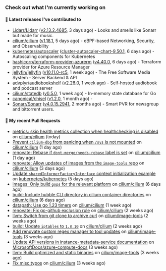 ### Check out what I'm currently working on

#### 🔭 Latest releases I've contributed to

- [Lidarr/Lidarr](https://github.com/Lidarr/Lidarr) ([v2.13.2.4685](https://github.com/Lidarr/Lidarr/releases/tag/v2.13.2.4685), 3 days ago) - Looks and smells like Sonarr but made for music.
- [cilium/cilium](https://github.com/cilium/cilium) ([v1.18.1](https://github.com/cilium/cilium/releases/tag/v1.18.1), 5 days ago) - eBPF-based Networking, Security, and Observability
- [kubernetes/autoscaler](https://github.com/kubernetes/autoscaler) ([cluster-autoscaler-chart-9.50.1](https://github.com/kubernetes/autoscaler/releases/tag/cluster-autoscaler-chart-9.50.1), 6 days ago) - Autoscaling components for Kubernetes
- [hashicorp/terraform-provider-azurerm](https://github.com/hashicorp/terraform-provider-azurerm) ([v4.40.0](https://github.com/hashicorp/terraform-provider-azurerm/releases/tag/v4.40.0), 6 days ago) - Terraform provider for Azure Resource Manager
- [jellyfin/jellyfin](https://github.com/jellyfin/jellyfin) ([v10.11.0-rc5](https://github.com/jellyfin/jellyfin/releases/tag/v10.11.0-rc5), 1 week ago) - The Free Software Media System - Server Backend & API
- [advplyr/audiobookshelf](https://github.com/advplyr/audiobookshelf) ([v2.28.0](https://github.com/advplyr/audiobookshelf/releases/tag/v2.28.0), 1 week ago) - Self-hosted audiobook and podcast server
- [cilium/statedb](https://github.com/cilium/statedb) ([v0.5.0](https://github.com/cilium/statedb/releases/tag/v0.5.0), 1 week ago) - In-memory state database for Go
- [canonical/chisel](https://github.com/canonical/chisel) ([v1.2.0](https://github.com/canonical/chisel/releases/tag/v1.2.0), 1 month ago) - 
- [Sonarr/Sonarr](https://github.com/Sonarr/Sonarr) ([v4.0.15.2941](https://github.com/Sonarr/Sonarr/releases/tag/v4.0.15.2941), 2 months ago) - Smart PVR for newsgroup and bittorrent users.

#### 🔨 My recent Pull Requests

- [metrics: skip health metrics collection when healthchecking is disabled](https://github.com/cilium/cilium/pull/41297) on [cilium/cilium](https://github.com/cilium/cilium) (today)
- [Prevent `cilium-dbg` from panicing when `/sys` is not mounted](https://github.com/cilium/cilium/pull/41287) on [cilium/cilium](https://github.com/cilium/cilium) (1 day ago)
- [renovate: Rebase if `dont-merge/needs-rebase` label is set](https://github.com/cilium/cilium/pull/41271) on [cilium/cilium](https://github.com/cilium/cilium) (1 day ago)
- [renovate: Allow updates of images from the `image-tools` repo](https://github.com/cilium/cilium/pull/41230) on [cilium/cilium](https://github.com/cilium/cilium) (3 days ago)
- [Update `sharedInformerFactoryInterface` context initialization example](https://github.com/kubernetes/kubernetes/pull/133572) on [kubernetes/kubernetes](https://github.com/kubernetes/kubernetes) (5 days ago)
- [images: Only build `gops` for the relevant platform](https://github.com/cilium/cilium/pull/41160) on [cilium/cilium](https://github.com/cilium/cilium) (6 days ago)
- [build: Include hubble CLI directory in cilium container directories](https://github.com/cilium/cilium/pull/41159) on [cilium/cilium](https://github.com/cilium/cilium) (6 days ago)
- [datapath: Use go 1.23 timers](https://github.com/cilium/cilium/pull/41040) on [cilium/cilium](https://github.com/cilium/cilium) (1 week ago)
- [renovate: Fix go-github exclusion rule](https://github.com/cilium/cilium/pull/40911) on [cilium/cilium](https://github.com/cilium/cilium) (2 weeks ago)
- [llvm: Switch from git clone to archive curl](https://github.com/cilium/image-tools/pull/370) on [cilium/image-tools](https://github.com/cilium/image-tools) (2 weeks ago)
- [build: Update `iptables` to `1.8.10`](https://github.com/cilium/cilium/pull/40842) on [cilium/cilium](https://github.com/cilium/cilium) (2 weeks ago)
- [Add renovate custom regex manager to tool updates](https://github.com/cilium/image-tools/pull/369) on [cilium/image-tools](https://github.com/cilium/image-tools) (3 weeks ago)
- [Update API versions in instance-metadata-service documentation](https://github.com/MicrosoftDocs/azure-compute-docs/pull/289) on [MicrosoftDocs/azure-compute-docs](https://github.com/MicrosoftDocs/azure-compute-docs) (3 weeks ago)
- [llvm: Build optimized and static binaries](https://github.com/cilium/image-tools/pull/368) on [cilium/image-tools](https://github.com/cilium/image-tools) (3 weeks ago)
- [Fix misc typos](https://github.com/cilium/cilium/pull/40769) on [cilium/cilium](https://github.com/cilium/cilium) (3 weeks ago)
